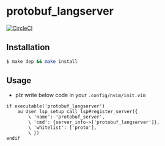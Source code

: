 # protobuf_langserver

[![CircleCI](https://circleci.com/gh/NoahOrberg/protobuf_langserver.svg?style=svg)](https://circleci.com/gh/NoahOrberg/protobuf_langserver)

## Installation

``` sh
$ make dep && make install
```

## Usage

- plz write below code in your `.config/nvim/init.vim`

``` vim
if executable('protobuf_langserver')
    au User lsp_setup call lsp#register_server({
        \ 'name': 'protobuf_server',
        \ 'cmd': {server_info->['protobuf_langserver']},
        \ 'whitelist': ['proto'],
        \ })
endif
```